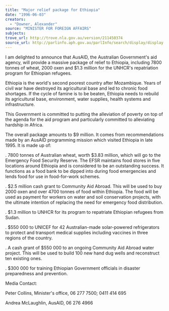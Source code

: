 ```yaml
---
title: "Major relief package for Ethiopia"
date: "1996-06-03"
creators:
  - "Downer, Alexander"
source: "MINISTER FOR FOREIGN AFFAIRS"
subjects:
trove_url: http://trove.nla.gov.au/version/211450374
source_url: http://parlinfo.aph.gov.au/parlInfo/search/display/display.w3p;query=Id%3A%22media/pressrel/P4X20%22
---
```




I am delighted to announce that AusAID, the Australian Government's aid
agency, will provide a massive package of relief to Ethiopia, including 7800
tonnes of wheat, 2000 oxen and $1.3 million for the UNHCR's repatriation
program for Ethiopian refugees.

 Ethiopia is the world's second
poorest country after Mozambique. Years of civil war have destroyed its
agricultural base and led to chronic food shortages. If the cycle of famine
is to be beaten, Ethiopia needs to rebuild its agricultural base,
environment, water supplies, health systems and infrastructure.

This Government is committed to putting the alleviation of poverty on top of
the agenda for the aid program and particularly committed to alleviating
hardship in Africa.

 The overall package amounts to $9 million.
It comes from recommendations made by an AusAID programming mission which
visited Ethiopia in late 1995. It is made up of:

 .
7800
tonnes of Australian wheat, worth $3.83 million, which will go to the
Emergency Food Security Reserve. The EFSR maintains food stores in five
locations around Ethiopia and is considered to be an outstanding success. It
functions as a food bank to be dipped into during food emergencies and lends
food for use in food-for-work schemes.

 .
$2.5 million cash
grant to Community Aid Abroad. This will be used to buy 2000 oxen and over
4700 tonnes of food within Ethiopia. The food will be used as payment for
workers on water and soil conservation projects, with the ultimate intention
of replacing the need for emergency food distribution.

 .
$1.3
million to UNHCR for its program to repatriate Ethiopian refugees from
Sudan.

 .
$550 000 to UNICEF for 42 Australian-made
solar-powered refrigerators to protect and transport medical supplies
including vaccines in three regions of the country.

 .
A cash
grant of $550 000 to an ongoing Community Aid Abroad water project. This
will be used to build 100 new hand dug wells and reconstruct ten existing
ones.

 .
$300 000 for training Ethiopian Government officials
in disaster preparedness and prevention.


Media Contact:

 Peter Collins, Minister's office, 06 277 7500; 0411 414 695

 Andrea McLaughlin, AusAID, 06 276 4966

